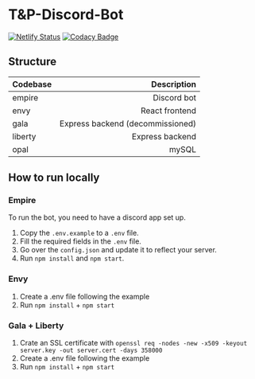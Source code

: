 # T&P-Discord-Bot

[![Netlify Status](https://api.netlify.com/api/v1/badges/6dc605e9-9e20-4ec9-bad2-f36ce8f1079b/deploy-status)](https://app.netlify.com/sites/tandp/deploys)
[![Codacy Badge](https://app.codacy.com/project/badge/Grade/570c26163c0c4e9ca72553d53eba29f1)](https://www.codacy.com/gh/BenPVandenberg/TaP-Discord-Bot/dashboard?utm_source=github.com&utm_medium=referral&utm_content=BenPVandenberg/TaP-Discord-Bot&utm_campaign=Badge_Grade)

## Structure

| Codebase |                      Description |
| :------- | -------------------------------: |
| empire   |                      Discord bot |
| envy     |                   React frontend |
| gala     | Express backend (decommissioned) |
| liberty  |                  Express backend |
| opal     |                            mySQL |

## How to run locally

### Empire

To run the bot, you need to have a discord app set up.

1. Copy the `.env.example` to a `.env` file.
2. Fill the required fields in the `.env` file.
3. Go over the `config.json` and update it to reflect your server.
4. Run `npm install` and `npm start`.

### Envy

1. Create a .env file following the example
2. Run `npm install` + `npm start`

### Gala + Liberty

1. Crate an SSL certificate with `openssl req -nodes -new -x509 -keyout server.key -out server.cert -days 358000`
2. Create a .env file following the example
3. Run `npm install` + `npm start`
